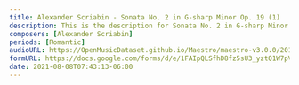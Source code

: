 ```yaml
---
title: Alexander Scriabin - Sonata No. 2 in G-sharp Minor Op. 19 (1)
description: This is the description for Sonata No. 2 in G-sharp Minor Op. 19 by Alexander Scriabin
composers: [Alexander Scriabin]
periods: [Romantic]
audioURL: https://OpenMusicDataset.github.io/Maestro/maestro-v3.0.0/2018/MIDI-Unprocessed_Recital1-3_MID--AUDIO_01_R1_2018_wav--4.midi
formURL: https://docs.google.com/forms/d/e/1FAIpQLSfhD8fz5sU3_yztQ1W7pVSEEa2fXm6Dza_1eQV-vFcn9nRbWQ/viewform
date: 2021-08-08T07:43:13-06:00
---
```

